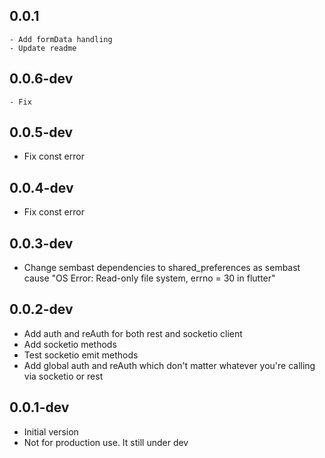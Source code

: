 ## 0.0.1

    - Add formData handling 
    - Update readme
  
## 0.0.6-dev

    - Fix

## 0.0.5-dev

- Fix const error

## 0.0.4-dev

- Fix const error

## 0.0.3-dev

- Change sembast dependencies to shared_preferences as sembast cause "OS Error: Read-only file system, errno = 30 in flutter"

## 0.0.2-dev

- Add auth and reAuth for both rest and socketio client
- Add socketio methods
- Test socketio emit methods
- Add global auth and reAuth which don't matter whatever you're calling via socketio or rest

## 0.0.1-dev

- Initial version
- Not for production use. It still under dev
